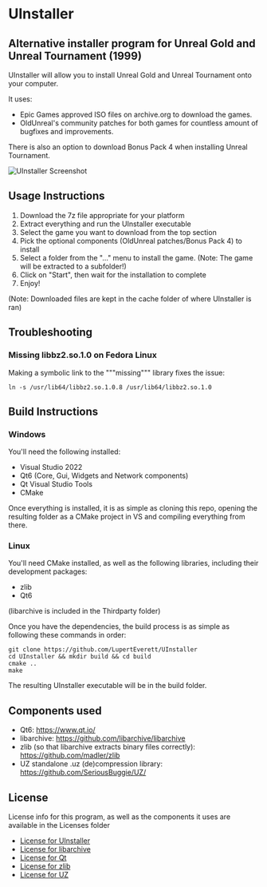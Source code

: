 # UInstaller
## Alternative installer program for Unreal Gold and Unreal Tournament (1999)

UInstaller will allow you to install Unreal Gold and Unreal Tournament onto your computer.

It uses:

* Epic Games approved ISO files on archive.org to download the games.
* OldUnreal's community patches for both games for countless amount of bugfixes and improvements.

There is also an option to download Bonus Pack 4 when installing Unreal Tournament.

![UInstaller Screenshot](https://i.imgur.com/MzCZRxd.png)

## Usage Instructions

1. Download the 7z file appropriate for your platform
2. Extract everything and run the UInstaller executable
3. Select the game you want to download from the top section
4. Pick the optional components (OldUnreal patches/Bonus Pack 4) to install
5. Select a folder from the "..." menu to install the game. (Note: The game will be extracted to a subfolder!)
6. Click on "Start", then wait for the installation to complete
7. Enjoy!

(Note: Downloaded files are kept in the cache folder of where UInstaller is ran)

## Troubleshooting

### Missing libbz2.so.1.0 on Fedora Linux

Making a symbolic link to the """missing""" library fixes the issue:

    ln -s /usr/lib64/libbz2.so.1.0.8 /usr/lib64/libbz2.so.1.0

## Build Instructions

### Windows

You'll need the following installed:

* Visual Studio 2022
* Qt6 (Core, Gui, Widgets and Network components)
* Qt Visual Studio Tools
* CMake

Once everything is installed, it is as simple as cloning this repo, opening the resulting folder as a CMake project in VS and compiling everything from there.

### Linux

You'll need CMake installed, as well as the following libraries, including their development packages:

* zlib
* Qt6

(libarchive is included in the Thirdparty folder)

Once you have the dependencies, the build process is as simple as following these commands in order:

    git clone https://github.com/LupertEverett/UInstaller
    cd UInstaller && mkdir build && cd build
    cmake ..
    make
    
The resulting UInstaller executable will be in the build folder.

## Components used

* Qt6: https://www.qt.io/
* libarchive: https://github.com/libarchive/libarchive
* zlib (so that libarchive extracts binary files correctly): https://github.com/madler/zlib
* UZ standalone .uz (de)compression library: https://github.com/SeriousBuggie/UZ/

## License

License info for this program, as well as the components it uses are available in the Licenses folder

* [License for UInstaller](/Licenses/LICENSE-UINSTALLER)
* [License for libarchive](/Licenses/LICENSE-LIBARCHIVE)
* [License for Qt](/Licenses/LICENSE-QT)
* [License for zlib](/Licenses/LICENSE-ZLIB)
* [License for UZ](/Licenses/LICENSE-UZ)
